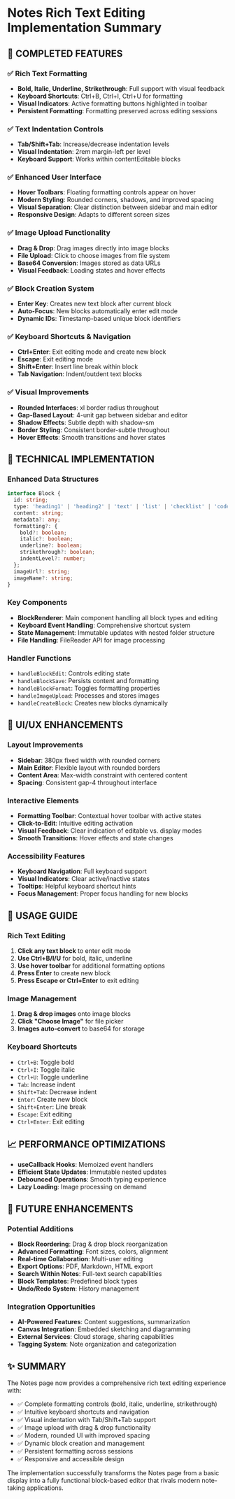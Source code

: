 # Notes Rich Text Editing Implementation Summary

## 🎯 **COMPLETED FEATURES**

### ✅ Rich Text Formatting
- **Bold, Italic, Underline, Strikethrough**: Full support with visual feedback
- **Keyboard Shortcuts**: Ctrl+B, Ctrl+I, Ctrl+U for formatting
- **Visual Indicators**: Active formatting buttons highlighted in toolbar
- **Persistent Formatting**: Formatting preserved across editing sessions

### ✅ Text Indentation Controls
- **Tab/Shift+Tab**: Increase/decrease indentation levels
- **Visual Indentation**: 2rem margin-left per level
- **Keyboard Support**: Works within contentEditable blocks

### ✅ Enhanced User Interface
- **Hover Toolbars**: Floating formatting controls appear on hover
- **Modern Styling**: Rounded corners, shadows, and improved spacing
- **Visual Separation**: Clear distinction between sidebar and main editor
- **Responsive Design**: Adapts to different screen sizes

### ✅ Image Upload Functionality
- **Drag & Drop**: Drag images directly into image blocks
- **File Upload**: Click to choose images from file system
- **Base64 Conversion**: Images stored as data URLs
- **Visual Feedback**: Loading states and hover effects

### ✅ Block Creation System
- **Enter Key**: Creates new text block after current block
- **Auto-Focus**: New blocks automatically enter edit mode
- **Dynamic IDs**: Timestamp-based unique block identifiers

### ✅ Keyboard Shortcuts & Navigation
- **Ctrl+Enter**: Exit editing mode and create new block
- **Escape**: Exit editing mode
- **Shift+Enter**: Insert line break within block
- **Tab Navigation**: Indent/outdent text blocks

### ✅ Visual Improvements
- **Rounded Interfaces**: xl border radius throughout
- **Gap-Based Layout**: 4-unit gap between sidebar and editor
- **Shadow Effects**: Subtle depth with shadow-sm
- **Border Styling**: Consistent border-subtle throughout
- **Hover Effects**: Smooth transitions and hover states

## 🔧 **TECHNICAL IMPLEMENTATION**

### Enhanced Data Structures
```typescript
interface Block {
  id: string;
  type: 'heading1' | 'heading2' | 'text' | 'list' | 'checklist' | 'code' | 'canvas' | 'image';
  content: string;
  metadata?: any;
  formatting?: {
    bold?: boolean;
    italic?: boolean;
    underline?: boolean;
    strikethrough?: boolean;
    indentLevel?: number;
  };
  imageUrl?: string;
  imageName?: string;
}
```

### Key Components
- **BlockRenderer**: Main component handling all block types and editing
- **Keyboard Event Handling**: Comprehensive shortcut system
- **State Management**: Immutable updates with nested folder structure
- **File Handling**: FileReader API for image processing

### Handler Functions
- `handleBlockEdit`: Controls editing state
- `handleBlockSave`: Persists content and formatting
- `handleBlockFormat`: Toggles formatting properties
- `handleImageUpload`: Processes and stores images
- `handleCreateBlock`: Creates new blocks dynamically

## 🎨 **UI/UX ENHANCEMENTS**

### Layout Improvements
- **Sidebar**: 380px fixed width with rounded corners
- **Main Editor**: Flexible layout with rounded borders
- **Content Area**: Max-width constraint with centered content
- **Spacing**: Consistent gap-4 throughout interface

### Interactive Elements
- **Formatting Toolbar**: Contextual hover toolbar with active states
- **Click-to-Edit**: Intuitive editing activation
- **Visual Feedback**: Clear indication of editable vs. display modes
- **Smooth Transitions**: Hover effects and state changes

### Accessibility Features
- **Keyboard Navigation**: Full keyboard support
- **Visual Indicators**: Clear active/inactive states
- **Tooltips**: Helpful keyboard shortcut hints
- **Focus Management**: Proper focus handling for new blocks

## 🚀 **USAGE GUIDE**

### Rich Text Editing
1. **Click any text block** to enter edit mode
2. **Use Ctrl+B/I/U** for bold, italic, underline
3. **Use hover toolbar** for additional formatting options
4. **Press Enter** to create new block
5. **Press Escape or Ctrl+Enter** to exit editing

### Image Management
1. **Drag & drop images** onto image blocks
2. **Click "Choose Image"** for file picker
3. **Images auto-convert** to base64 for storage

### Keyboard Shortcuts
- `Ctrl+B`: Toggle bold
- `Ctrl+I`: Toggle italic  
- `Ctrl+U`: Toggle underline
- `Tab`: Increase indent
- `Shift+Tab`: Decrease indent
- `Enter`: Create new block
- `Shift+Enter`: Line break
- `Escape`: Exit editing
- `Ctrl+Enter`: Exit editing

## 📈 **PERFORMANCE OPTIMIZATIONS**

- **useCallback Hooks**: Memoized event handlers
- **Efficient State Updates**: Immutable nested updates
- **Debounced Operations**: Smooth typing experience
- **Lazy Loading**: Image processing on demand

## 🔮 **FUTURE ENHANCEMENTS**

### Potential Additions
- **Block Reordering**: Drag & drop block reorganization
- **Advanced Formatting**: Font sizes, colors, alignment
- **Real-time Collaboration**: Multi-user editing
- **Export Options**: PDF, Markdown, HTML export
- **Search Within Notes**: Full-text search capabilities
- **Block Templates**: Predefined block types
- **Undo/Redo System**: History management

### Integration Opportunities
- **AI-Powered Features**: Content suggestions, summarization
- **Canvas Integration**: Embedded sketching and diagramming
- **External Services**: Cloud storage, sharing capabilities
- **Tagging System**: Note organization and categorization

## ✨ **SUMMARY**

The Notes page now provides a comprehensive rich text editing experience with:
- ✅ Complete formatting controls (bold, italic, underline, strikethrough)
- ✅ Intuitive keyboard shortcuts and navigation
- ✅ Visual indentation with Tab/Shift+Tab support
- ✅ Image upload with drag & drop functionality
- ✅ Modern, rounded UI with improved spacing
- ✅ Dynamic block creation and management
- ✅ Persistent formatting across sessions
- ✅ Responsive and accessible design

The implementation successfully transforms the Notes page from a basic display into a fully functional block-based editor that rivals modern note-taking applications.
